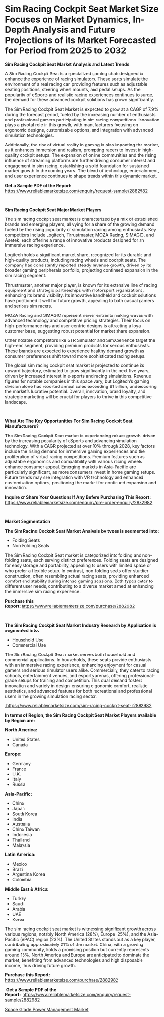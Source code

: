 <p><h1>Sim Racing Cockpit Seat Market Size Focuses on Market Dynamics, In-Depth Analysis and Future Projections of its Market Forecasted for Period from 2025 to 2032</h1></p><p><strong>Sim Racing Cockpit Seat Market Analysis and Latest Trends</strong></p>
<p><p>A Sim Racing Cockpit Seat is a specialized gaming chair designed to enhance the experience of racing simulators. These seats simulate the environment of a real racing car, providing features such as adjustable seating positions, steering wheel mounts, and pedal setups. As the popularity of eSports and realistic racing experiences continues to surge, the demand for these advanced cockpit solutions has grown significantly.</p><p>The Sim Racing Cockpit Seat Market is expected to grow at a CAGR of 7.9% during the forecast period, fueled by the increasing number of enthusiasts and professional gamers participating in sim racing competitions. Innovation plays a pivotal role in this growth, with manufacturers focusing on ergonomic designs, customizable options, and integration with advanced simulation technologies. </p><p>Additionally, the rise of virtual reality in gaming is also impacting the market, as it enhances immersion and realism, prompting racers to invest in high-quality cockpit setups. The expansion of online communities and the rising influence of streaming platforms are further driving consumer interest and engagement in sim racing, establishing a solid foundation for sustained market growth in the coming years. The blend of technology, entertainment, and user experience continues to shape trends within this dynamic market.</p></p>
<p><strong>Get a Sample PDF of the Report:&nbsp;</strong> <a href="https://www.reliablemarketsize.com/enquiry/request-sample/2882982?utm_campaign=2439&utm_medium=2&utm_source=Github&utm_content=ia&utm_term=13032025&utm_id=sim-racing-cockpit-seat">https://www.reliablemarketsize.com/enquiry/request-sample/2882982</a></p>
<p>&nbsp;</p>
<p><strong>Sim Racing Cockpit Seat Major Market Players</strong></p>
<p><p>The sim racing cockpit seat market is characterized by a mix of established brands and emerging players, all vying for a share of the growing demand fueled by the rising popularity of simulation racing among enthusiasts. Key competitors include Logitech, Thrustmaster, MOZA Racing, SIMAGIC, and Asetek, each offering a range of innovative products designed for an immersive racing experience.</p><p>Logitech holds a significant market share, recognized for its durable and high-quality products, including racing wheels and cockpit seats. The company has consistently reported steady revenue growth, driven by its broader gaming peripherals portfolio, projecting continued expansion in the sim racing segment.</p><p>Thrustmaster, another major player, is known for its extensive line of racing equipment and strategic partnerships with motorsport organizations, enhancing its brand visibility. Its innovative handheld and cockpit solutions have positioned it well for future growth, appealing to both casual gamers and serious sim racers.</p><p>MOZA Racing and SIMAGIC represent newer entrants making waves with advanced technology and competitive pricing strategies. Their focus on high-performance rigs and user-centric designs is attracting a loyal customer base, suggesting robust potential for market share expansion.</p><p>Other notable competitors like GTR Simulator and SimXperience target the high-end segment, providing premium products for serious enthusiasts. These brands are expected to experience healthy demand growth as consumer preferences shift toward more sophisticated racing setups.</p><p>The global sim racing cockpit seat market is projected to continue its upward trajectory, estimated to grow significantly in the next five years, driven by increased interest in e-sports and racing simulations. Revenue figures for notable companies in this space vary, but Logitech’s gaming division alone has reported annual sales exceeding $1 billion, underscoring the market’s lucrative potential. Overall, innovation, brand loyalty, and strategic marketing will be crucial for players to thrive in this competitive landscape.</p></p>
<p>&nbsp;</p>
<p><strong>What Are The Key Opportunities For Sim Racing Cockpit Seat Manufacturers?</strong></p>
<p><p>The Sim Racing Cockpit Seat market is experiencing robust growth, driven by the increasing popularity of eSports and advancing simulation technology. With a CAGR projected at over 10% through 2028, key factors include the rising demand for immersive gaming experiences and the proliferation of virtual racing competitions. Premium features such as adjustable ergonomics and compatibility with various racing wheels enhance consumer appeal. Emerging markets in Asia-Pacific are particularly significant, as more consumers invest in home gaming setups. Future trends may see integration with VR technology and enhanced customization options, positioning the market for continued expansion and innovation.</p></p>
<p><strong>Inquire or Share Your Questions If Any Before Purchasing This Report:</strong> <a href="https://www.reliablemarketsize.com/enquiry/pre-order-enquiry/2882982?utm_campaign=2439&utm_medium=2&utm_source=Github&utm_content=ia&utm_term=13032025&utm_id=sim-racing-cockpit-seat">https://www.reliablemarketsize.com/enquiry/pre-order-enquiry/2882982</a></p>
<p>&nbsp;</p>
<p><strong>Market Segmentation</strong></p>
<p><strong>The Sim Racing Cockpit Seat Market Analysis by types is segmented into:</strong></p>
<p><ul><li>Folding Seats</li><li>Non Folding Seats</li></ul></p>
<p><p>The Sim Racing Cockpit Seat market is categorized into folding and non-folding seats, each serving distinct preferences. Folding seats are designed for easy storage and portability, appealing to users with limited space or who prefer a flexible setup. In contrast, non-folding seats offer sturdier construction, often resembling actual racing seats, providing enhanced comfort and stability during intense gaming sessions. Both types cater to different user needs, contributing to a diverse market aimed at enhancing the immersive sim racing experience.</p></p>
<p><strong>Purchase this Report:&nbsp;</strong><a href="https://www.reliablemarketsize.com/purchase/2882982?utm_campaign=2439&utm_medium=2&utm_source=Github&utm_content=ia&utm_term=13032025&utm_id=sim-racing-cockpit-seat">https://www.reliablemarketsize.com/purchase/2882982</a></p>
<p>&nbsp;</p>
<p><strong>The Sim Racing Cockpit Seat Market Industry Research by Application is segmented into:</strong></p>
<p><ul><li>Household Use</li><li>Commercial Use</li></ul></p>
<p><p>The Sim Racing Cockpit Seat market serves both household and commercial applications. In households, these seats provide enthusiasts with an immersive racing experience, enhancing enjoyment for casual gamers and serious simulator users alike. Commercially, they cater to racing schools, entertainment venues, and esports arenas, offering professional-grade setups for training and competition. This dual demand fosters innovation and variety in design, ensuring ergonomic comfort, realistic aesthetics, and advanced features for both recreational and professional users in the growing simulation racing sector.</p></p>
<p><a href="https://www.reliablemarketsize.com/sim-racing-cockpit-seat-r2882982?utm_campaign=2439&utm_medium=2&utm_source=Github&utm_content=ia&utm_term=13032025&utm_id=sim-racing-cockpit-seat">&nbsp;https://www.reliablemarketsize.com/sim-racing-cockpit-seat-r2882982</a></p>
<p><strong>In terms of Region, the Sim Racing Cockpit Seat Market Players available by Region are:</strong></p>
<p>
    <p> <strong> North America: </strong>
        <ul>
            <li>United States</li>
            <li>Canada</li>
        </ul>
        </p> 
    <p> <strong> Europe: </strong>
        <ul>
            <li>Germany</li>
            <li>France</li>
            <li>U.K.</li>
            <li>Italy</li>
            <li>Russia</li>
        </ul>
        </p> 
    <p> <strong> Asia-Pacific: </strong>
        <ul>
            <li>China</li>
            <li>Japan</li>
            <li>South Korea</li>
            <li>India</li>
            <li>Australia</li>
            <li>China Taiwan</li>
            <li>Indonesia</li>
            <li>Thailand</li>
            <li>Malaysia</li>
        </ul>
        </p> 
    <p> <strong> Latin America: </strong>
        <ul>
            <li>Mexico</li>
            <li>Brazil</li>
            <li>Argentina Korea</li>
            <li>Colombia</li>
        </ul>
        </p> 
    <p> <strong> Middle East & Africa: </strong>
        <ul>
            <li>Turkey</li>
            <li>Saudi</li>
            <li>Arabia</li>
            <li>UAE</li>
            <li>Korea</li>
        </ul>
    </p>
    </p>
<p><p>The sim racing cockpit seat market is witnessing significant growth across various regions, notably North America (28%), Europe (25%), and the Asia-Pacific (APAC) region (23%). The United States stands out as a key player, contributing approximately 21% of the market. China, with a growing gaming community, holds a promising position but currently represents around 13%. North America and Europe are anticipated to dominate the market, benefiting from advanced technologies and high disposable income, thus driving future growth.</p></p>
<p><strong>Purchase this Report: </strong><a href="https://www.reliablemarketsize.com/purchase/2882982?utm_campaign=2439&utm_medium=2&utm_source=Github&utm_content=ia&utm_term=13032025&utm_id=sim-racing-cockpit-seat">https://www.reliablemarketsize.com/purchase/2882982</a></p>
<p>&nbsp;<strong>Get a Sample PDF of the Report:&nbsp;&nbsp;</strong><a href="https://www.reliablemarketsize.com/enquiry/request-sample/2882982?utm_campaign=2439&utm_medium=2&utm_source=Github&utm_content=ia&utm_term=13032025&utm_id=sim-racing-cockpit-seat">https://www.reliablemarketsize.com/enquiry/request-sample/2882982</a></p>
<p><strong></strong></p>
<p><p><a href="https://github.com/kathiestrine5ty/Market-Research-Report-List-1/blob/main/space-grade-power-management-market.md?utm_campaign=2439&utm_medium=2&utm_source=Github&utm_content=ia&utm_term=13032025&utm_id=sim-racing-cockpit-seat">Space Grade Power Management Market</a></p></p>